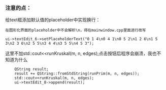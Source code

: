 ### 注意的点：

给text框添加默认值的placeholder中实现换行：

```
在图形化界面的placeholder中不会解析\n，得在mainwindow.cpp里面进行改写

ui->textEdit_6->setPlaceholderText("0 1 4\n0 4 1\n0 5 2\n1 2 6\n1 5 3\n2 3 6\n2 5 5\n3 4 4\n3 5 5\n4 5 3");
```

这里不加std::cout<<runKruskal(m, n, edges);点击按钮后程序会崩溃，我也不知道为什么

```
    QString result;
    result += QString::fromStdString(runPrim(m, n, edges));
    std::cout<<runKruskal(m, n, edges);
    ui->textEdit_8->append(result);
```
